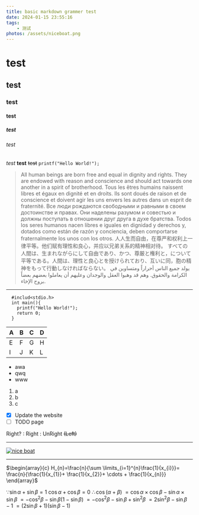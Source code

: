```yaml
---
title: basic markdown grammer test
date: 2024-01-15 23:55:16
tags:
    - 测试
photos: /assets/niceboat.png
---
```


# test
## test
### test
#### test
##### test
###### test
*test*
**test**
~~test~~
`printf("Hello World!");`
>All human beings are born free and equal in dignity and rights. They are endowed with reason and conscience and should act towards one another in a spirit of brotherhood.
>Tous les êtres humains naissent libres et égaux en dignité et en droits. Ils sont doués de raison et de conscience et doivent agir les uns envers les autres dans un esprit de fraternité.
>Все люди рождаются свободными и равными в своем достоинстве и правах. Они наделены разумом и совестью и должны поступать в отношении друг друга в духе братства.
>Todos los seres humanos nacen libres e iguales en dignidad y derechos y, dotados como están de razón y conciencia, deben comportarse fraternalmente los unos con los otros.
>人人生而自由，在尊严和权利上一律平等。他们赋有理性和良心，并应以兄弟关系的精神相对待。
>すべての人間は、生まれながらにして自由であり、かつ、尊厳と権利と，について平等である。人間は、理性と良心とを授けられており、互いに同，胞の精神をもって行動しなければならない。
>يولد جميع الناس أحراراً ومتساوين في الكرامة والحقوق. وهم قد وهبوا العقل والوجدان وعليهم أن يعاملوا بعضهم بعضاً بروح الإخاء.

---

```
  #includ<stdio.h>
  int main(){
    printf("Hello World!");
    return 0;
  } 
```

| A | B | C | D |
| - | - | - | - |
| E | F | G | H |
| I | J | K | L |

- awa
- qwq
- www
  
1. a
2. b
3. c

- [x] Update the website
- [ ] TODO page

Right?
: Right
: UnRight ~~(Left)~~

---

[![nice boat](/assets/niceboat.png)](https://www.bilibili.com/video/BV1BD4y197Je/?t=278)

---

$\begin{array}{c} 
  H_{n}=\frac{n}{\sum \limits_{i=1}^{n}\frac{1}{x_{i}}}= \frac{n}{\frac{1}{x_{1}}+ \frac{1}{x_{2}}+ \cdots + \frac{1}{x_{n}}}  
\end{array}$

$\because \sin \alpha + \sin \beta = 1$
$\cos \alpha + \cos \beta = 0$
$\therefore \cos(\alpha+\beta)$
$= \cos \alpha \times \cos \beta - \sin \alpha \times \sin \beta$
$= -\cos^{2}{\beta} - \sin{\beta}(1 - \sin{\beta})$
$= -\cos^{2}{\beta} - \sin{\beta} + \sin^{2}{\beta}$
$= 2\sin^{2}{\beta} - \sin{\beta}-1$
$= (2\sin{\beta} + 1)(\sin{\beta} - 1)$